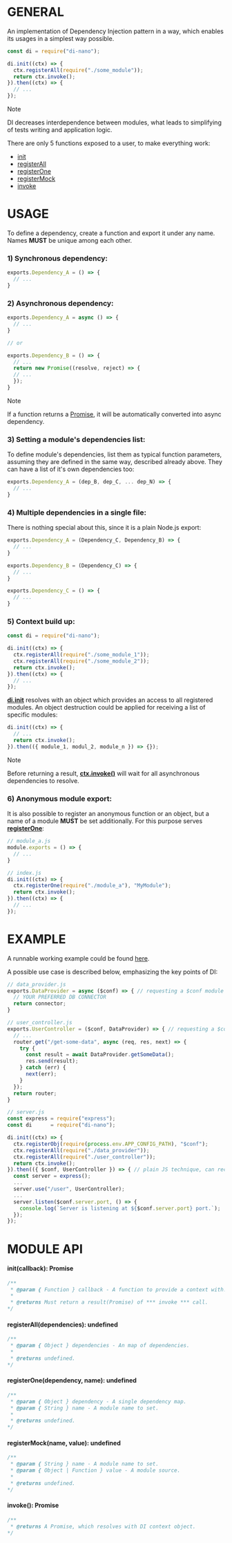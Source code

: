 # GENERAL
  An implementation of Dependency Injection pattern in a way, which enables its usages in a simplest way possible.

  ```javascript
  const di = require("di-nano");

  di.init((ctx) => {
    ctx.registerAll(require("./some_module"));
    return ctx.invoke();
  }).then((ctx) => {
    // ...
  });
  ```

  > [!NOTE]
  > DI decreases interdependence between modules, what leads to simplifying of tests writing and application logic.

  There are only 5 functions exposed to a user, to make everything work:
  - [init](#initcallback-promise)
  - [registerAll](#registeralldependencies-undefined)
  - [registerOne](#registeronedependency-name-undefined)
  - [registerMock](#registermockname-undefined)
  - [invoke](#invoke-promise)

# USAGE

  To define a dependency, create a function and export it under any name.
  Names **MUST** be unique among each other.

  ### 1) Synchronous dependency:
  ```javascript
  exports.Dependency_A = () => {
    // ...
  }
  ```

  ### 2) Asynchronous dependency:
  ```javascript
  exports.Dependency_A = async () => {
    // ...
  }

  // or

  exports.Dependency_B = () => {
    // ...
    return new Promise((resolve, reject) => {
    // ...
    });
  }
  ```
  > [!NOTE]
  > If a function returns a [Promise](https://developer.mozilla.org/en-US/docs/Web/JavaScript/Reference/Global_Objects/Promise), it will be automatically converted into async dependency.

  ### 3) Setting a module's dependencies list:
  To define module's dependencies, list them as typical function parameters, assuming they are defined in the same way, described already above. They can have a list of it's own dependencies too:
  ```javascript
  exports.Dependency_A = (dep_B, dep_C, ... dep_N) => {
    // ...
  }
  ```

  ### 4) Multiple dependencies in a single file:
  There is nothing special about this, since it is a plain Node.js export:
  ```javascript
  exports.Dependency_A = (Dependency_C, Dependency_B) => {
    // ...
  }

  exports.Dependency_B = (Dependency_C) => {
    // ...
  }

  exports.Dependency_C = () => {
    // ...
  }
  ```

  ### 5) Context build up:
  ```javascript
  const di = require("di-nano");

  di.init((ctx) => {
    ctx.registerAll(require("./some_module_1"));
    ctx.registerAll(require("./some_module_2"));
    return ctx.invoke();
  }).then((ctx) => {
    // ...
  });
  ```

  [**di.init**](#initcallback-promise) resolves with an object which provides an access to all registered modules. An object destruction could be applied for receiving a list of specific modules:
  ```javascript
  di.init((ctx) => {
    // ...
    return ctx.invoke();
  }).then(({ module_1, modul_2, module_n }) => {});
  ```
  > [!NOTE]
  > Before returning a result, [**ctx.invoke()**](#invoke-promise) will wait for all asynchronous dependencies to resolve.

  ### 6) Anonymous module export:
  It is also possible to register an anonymous function or an object, but a name of a module **MUST** be set additionally. For this purpose serves [**registerOne**](#registeronedependency-name-undefined):
  ```javascript
  // module_a.js
  module.exports = () => {
    // ...
  }

  // index.js
  di.init((ctx) => {
    ctx.registerOne(require("./module_a"), "MyModule");
    return ctx.invoke();
  }).then((ctx) => {
    // ...
  });
  ```

# EXAMPLE
  A runnable working example could be found [here](examples).

  A possible use case is described below, emphasizing the key points of DI:
  ```javascript
  // data_provider.js
  exports.DataProvider = async ($conf) => { // requesting a $conf module as a dependency
    // YOUR PREFERRED DB CONNECTOR
    return connector;
  }

  // user_controller.js
  exports.UserController = ($conf, DataProvider) => { // requesting a $conf and DataProvider
    // ...
    router.get("/get-some-data", async (req, res, next) => {
      try {
        const result = await DataProvider.getSomeData();
        res.send(result);
      } catch (err) {
        next(err);
      }
    });
    return router;
  }

  // server.js
  const express = require("express");
  const di      = require("di-nano");

  di.init((ctx) => {
    ctx.registerObj(require(process.env.APP_CONFIG_PATH), "$conf");
    ctx.registerAll(require("./data_provider"));
    ctx.registerAll(require("./user_controller"));
    return ctx.invoke();
  }).then(({ $conf, UserController }) => { // plain JS technique, can receive modules here also
    const server = express();
    ...
    server.use("/user", UserController);
    ...
    server.listen($conf.server.port, () => {
      console.log(`Server is listening at ${$conf.server.port} port.`);
    });
  });

  ```

# MODULE API

  #### init(callback): Promise
  ```javascript
  /**
   * @param { Function } callback - A function to provide a context with.
   *
   * @returns Must return a result(Promise) of *** invoke *** call.
  */
  ```

  #### registerAll(dependencies): undefined
  ```javascript
  /**
   * @param { Object } dependencies - An map of dependencies.
   *
   * @returns undefined.
  */
  ```

  #### registerOne(dependency, name): undefined
  ```javascript
  /**
   * @param { Object } dependency - A single dependency map.
   * @param { String } name - A module name to set.
   *
   * @returns undefined.
  */
  ```

  #### registerMock(name, value): undefined
  ```javascript
  /**
   * @param { String } name - A module name to set.
   * @param { Object | Function } value - A module source.
   *
   * @returns undefined.
  */
  ```

  #### invoke(): Promise
  ```javascript
  /**
   * @returns A Promise, which resolves with DI context object.
  */
  ```